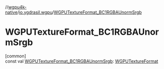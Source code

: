 //[wgpu4k-native](../../index.md)/[io.ygdrasil.wgpu](index.md)/[WGPUTextureFormat_BC1RGBAUnormSrgb](-w-g-p-u-texture-format_-b-c1-r-g-b-a-unorm-srgb.md)

# WGPUTextureFormat_BC1RGBAUnormSrgb

[common]\
const val [WGPUTextureFormat_BC1RGBAUnormSrgb](-w-g-p-u-texture-format_-b-c1-r-g-b-a-unorm-srgb.md): [WGPUTextureFormat](-w-g-p-u-texture-format/index.md)